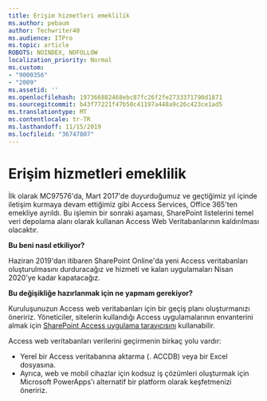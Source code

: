 ```yaml
---
title: Erişim hizmetleri emeklilik
ms.author: pebaum
author: Techwriter40
ms.audience: ITPro
ms.topic: article
ROBOTS: NOINDEX, NOFOLLOW
localization_priority: Normal
ms.custom:
- "9000356"
- "2009"
ms.assetid: ''
ms.openlocfilehash: 197366882468ebc87fc26f2fe2733371790d1871
ms.sourcegitcommit: b43f77221f47b50c41197a448a9c26c423ce1ad5
ms.translationtype: MT
ms.contentlocale: tr-TR
ms.lasthandoff: 11/15/2019
ms.locfileid: "36747807"
---
```

# <a name="access-services-retirement"></a>Erişim hizmetleri emeklilik

İlk olarak MC97576'da, Mart 2017'de duyurduğumuz ve geçtiğimiz yıl içinde iletişim kurmaya devam ettiğimiz gibi Access Services, Office 365'ten emekliye ayrıldı. Bu işlemin bir sonraki aşaması, SharePoint listelerini temel veri depolama alanı olarak kullanan Access Web Veritabanlarının kaldırılması olacaktır.

**Bu beni nasıl etkiliyor?**

Haziran 2019'dan itibaren SharePoint Online'da yeni Access veritabanları oluşturulmasını durduracağız ve hizmeti ve kalan uygulamaları Nisan 2020'ye kadar kapatacağız.

**Bu değişikliğe hazırlanmak için ne yapmam gerekiyor?**

Kuruluşunuzun Access web veritabanları için bir geçiş planı oluşturmanızı öneririz. Yöneticiler, sitelerin kullandığı Access uygulamalarının envanterini almak için [SharePoint Access uygulama tarayıcısını](https://github.com/SharePoint/PnP-Tools/tree/master/Solutions/SharePoint.AccessApp.Scanner) kullanabilir.

Access web veritabanları verilerini geçirmenin birkaç yolu vardır:

- Yerel bir Access veritabanına aktarma (. ACCDB) veya bir Excel dosyasına.
- Ayrıca, web ve mobil cihazlar için kodsuz iş çözümleri oluşturmak için Microsoft PowerApps'ı alternatif bir platform olarak keşfetmenizi öneririz.